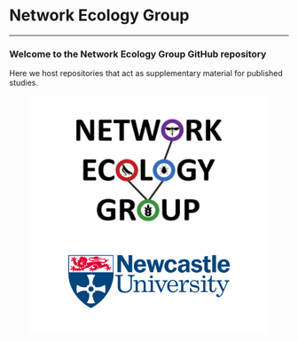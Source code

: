 # Network Ecology Group

---

### Welcome to the Network Ecology Group GitHub repository

Here we host repositories that act as supplementary material for published studies.

<p align="center">
  <img src="https://github.com/NewcastleUni-NetworkEcologyGroup/.github/blob/main/images/NEG_github.png" />
</p>